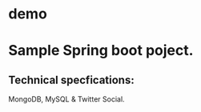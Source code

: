 # demo

Sample Spring boot poject.
=========================

Technical specfications:
------------------------
MongoDB, MySQL & Twitter Social.
